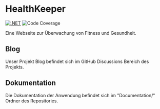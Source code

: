 # HealthKeeper 
[![.NET](https://github.com/Chrissi-Ruege/HealthKeeper/actions/workflows/dotnet.yml/badge.svg)](https://github.com/Chrissi-Ruege/HealthKeeper/actions/workflows/dotnet.yml)
![Code Coverage](https://img.shields.io/badge/Code%20Coverage-62%25-yellow?style=flat)

Eine Webseite zur Überwachung von Fitness und Gesundheit.

## Blog
Unser Projekt Blog befindet sich im GitHub Discussions Bereich des Projekts.

## Dokumentation
Die Dokumentation der Anwendung befindet sich im "Documentation/" Ordner des Repositories.


